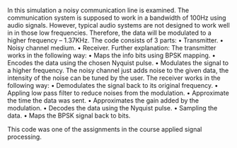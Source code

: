 In this simulation a noisy communication line is examined.
The communication system is supposed to work in a bandwidth of 100Hz using audio signals. However, typical audio systems are not designed to work well in in those low frequencies. Therefore, the data will be modulated to a higher frequency – 1.37KHz.
The code consists of 3 parts:
•	Transmitter.
•	Noisy channel medium.
•	Receiver.
Further explanation:
The transmitter works in the following way:
•	Maps the info bits using BPSK mapping.
•	Encodes the data using the chosen Nyquist pulse.
•	Modulates the signal to a higher frequency.
The noisy channel just adds noise to the given data, the intensity of the noise can be tuned by the user.
The receiver works in the following way:
•	Demodulates the signal back to its original frequency.
•	Appling low pass filter to reduce noises from the modulation.
•	Approximate the time the data was sent.
•	Approximates the gain added by the modulation.
•	Decodes the data using the Nyquist pulse.
•	Sampling the data.
•	Maps the BPSK signal back to bits.

This code was one of the assignments in the course applied signal processing.
